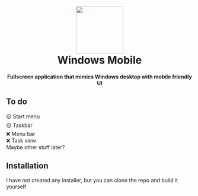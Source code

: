<h1 align="center"><img src="https://em-content.zobj.net/source/microsoft-3D-fluent/406/mobile-phone_1f4f1.png" height="128"><br>Windows Mobile</h1>
<p align="center"><strong>Fullscreen application that mimics Windows desktop with mobile friendly UI</strong></p>

## To do
🟡 Start menu<br>
🟡 Taskbar<br>
❌ Menu bar<br>
❌ Task view<br>
Maybe other stuff later?

## Installation
I have not created any installer, but you can clone the repo and build it yourself

